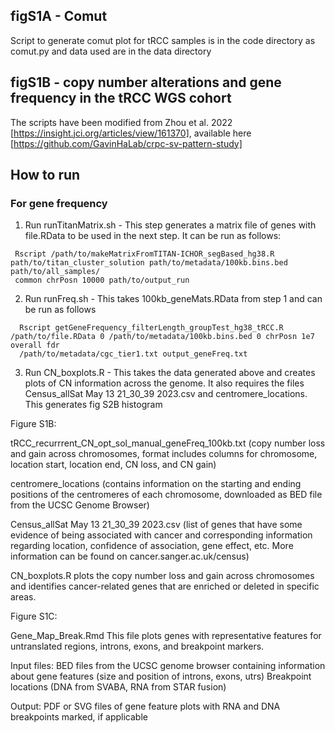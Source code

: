 ## figS1A - Comut

Script to generate comut plot for tRCC samples is in the code directory as comut.py and data used are in the data directory

## figS1B - copy number alterations and gene frequency in the tRCC WGS cohort

The scripts have been modified from Zhou et al. 2022 [https://insight.jci.org/articles/view/161370], available here [https://github.com/GavinHaLab/crpc-sv-pattern-study]

## How to run

### For gene frequency

1. Run runTitanMatrix.sh -  This step generates a matrix file of genes with file.RData to be used in the next step. It can be run as follows:

 ```
  Rscript /path/to/makeMatrixFromTITAN-ICHOR_segBased_hg38.R path/to/titan_cluster_solution path/to/metadata/100kb.bins.bed path/to/all_samples/     
  common chrPosn 10000 path/to/output_run
```

2. Run runFreq.sh - This takes 100kb_geneMats.RData from step 1 and can be run as follows

```
  Rscript getGeneFrequency_filterLength_groupTest_hg38_tRCC.R /path/to/file.RData 0 /path/to/metadata/100kb.bins.bed 0 chrPosn 1e7 overall fdr 
  /path/to/metadata/cgc_tier1.txt output_geneFreq.txt
```

3. Run CN_boxplots.R - This takes the data generated above and creates plots of CN information across the genome. It also requires the files Census_allSat May 13 21_30_39 2023.csv and centromere_locations. This generates fig S2B histogram

Figure S1B:

tRCC_recurrrent_CN_opt_sol_manual_geneFreq_100kb.txt (copy number loss and gain across chromosomes, format includes columns for chromosome, location start, location end, CN loss, and CN gain)

centromere_locations (contains information on the starting and ending positions of the centromeres of each chromosome, downloaded as BED file from the UCSC Genome Browser)

Census_allSat May 13 21_30_39 2023.csv (list of genes that have some evidence of being associated with cancer and corresponding information regarding location, confidence of association, gene effect, etc. More information can be found on cancer.sanger.ac.uk/census)

CN_boxplots.R plots the copy number loss and gain across chromosomes and identifies cancer-related genes that are enriched or deleted in specific areas.

Figure S1C:

Gene_Map_Break.Rmd
	This file plots genes with representative features for untranslated regions, introns, exons, and breakpoint markers.

Input files:
	BED files from the UCSC genome browser containing information about gene features (size and position of introns, exons, utrs)
	Breakpoint locations (DNA from SVABA, RNA from STAR fusion)

Output:
	PDF or SVG files of gene feature plots with RNA and DNA breakpoints marked, if applicable
